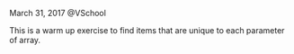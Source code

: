 March 31, 2017 @VSchool

This is a warm up exercise to find items that are unique to each parameter of array.